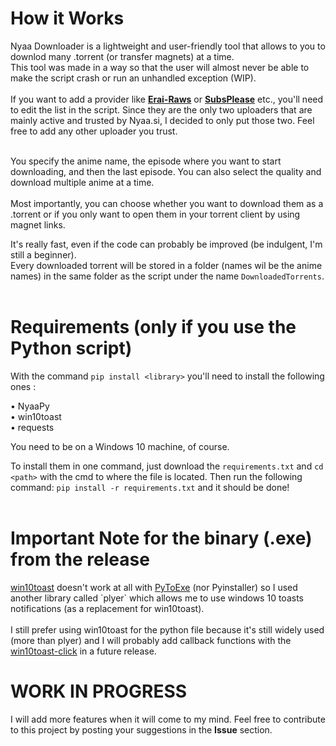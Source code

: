 <h1> How it Works </h1>
Nyaa Downloader is a lightweight and user-friendly tool that allows to you to downlod many .torrent (or transfer magnets) at a time. <br>
This tool was made in a way so that the user will almost never be able to make the script crash or run an unhandled exception (WIP).<br><br>
If you want to add a provider like <a href=https://beta.erai-raws.info><b>Erai-Raws</b></a> or <a href=https://subsplease.org><b>SubsPlease</b></a> etc., you'll need to edit the list in the script.
Since they are the only two uploaders that are mainly active and trusted by Nyaa.si, I decided to only put those two. Feel free to add any other uploader you trust.<br><br>

You specify the anime name, the episode where you want to start downloading, and then the last episode. You can also select the quality and download multiple anime at a time.<br><br>
Most importantly, you can choose whether you want to download them as a .torrent or if you only want to open them in your torrent client by using magnet links.

It's really fast, even if the code can probably be improved (be indulgent, I'm still a beginner).<br>
Every downloaded torrent will be stored in a folder (names wil be the anime names) in the same folder as the script under the name `DownloadedTorrents`.
<br><br>
<h1>Requirements (only if you use the Python script)</h1>

With the command `pip install <library>` you'll need to install the following ones :
  
  • NyaaPy<br>
  • win10toast<br>
  • requests<br>
  
You need to be on a Windows 10 machine, of course.
  
To install them in one command, just download the `requirements.txt` and `cd <path>` with the cmd to where the file is located. Then run the following command: `pip install -r requirements.txt` and it should be done!<br><br>
<h1>Important Note for the binary (.exe) from the release</h1>
<a href=https://github.com/jithurjacob/Windows-10-Toast-Notifications>win10toast</a> doesn't work at all with <a href=https://pypi.org/project/auto-py-to-exe/>PyToExe</a> (nor Pyinstaller) so I used another library called `plyer` which allows me to use windows 10 toasts notifications (as a replacement for win10toast).<br><br>
I still prefer using win10toast for the python file because it's still widely used (more than plyer) and I will probably add callback functions with the <a href=https://github.com/vardecab/win10toast-click>win10toast-click</a> in a future release.

  
  <h1> WORK IN PROGRESS </h1>

I will add more features when it will come to my mind. Feel free to contribute to this project by posting your suggestions in the <b>Issue</b> section.
